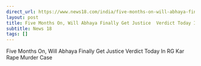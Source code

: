 ```yaml
---
direct_url: https://www.news18.com/india/five-months-on-will-abhaya-finally-get-justice-verdict-today-in-rg-kar-rape-murder-case-9193101.html
layout: post
title: Five Months On, Will Abhaya Finally Get Justice  Verdict Today In RG Kar Rape   Murder Case
subtitle: News 18
tags: []
---
```


Five Months On, Will Abhaya Finally Get Justice  Verdict Today In RG Kar Rape   Murder Case
